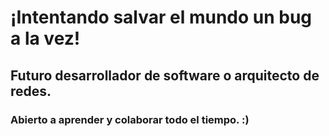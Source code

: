 # ¡Intentando salvar el mundo un bug a la vez! 
## Futuro desarrollador de software o arquitecto de redes.
### Abierto a aprender y colaborar todo el tiempo. :)

